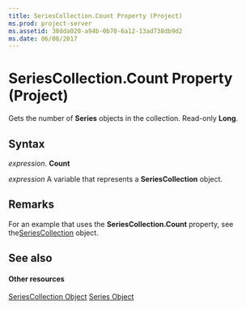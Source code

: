 ```yaml
---
title: SeriesCollection.Count Property (Project)
ms.prod: project-server
ms.assetid: 30dda020-a94b-0b70-6a12-13ad738db9d2
ms.date: 06/08/2017
---
```



# SeriesCollection.Count Property (Project)
Gets the number of  **Series** objects in the collection. Read-only **Long**.

## Syntax

 _expression_. **Count**

 _expression_ A variable that represents a **SeriesCollection** object.


## Remarks

For an example that uses the  **SeriesCollection.Count** property, see the[SeriesCollection](Project.seriescollection.md) object.


## See also


#### Other resources


[SeriesCollection Object](Project.seriescollection.md)
[Series Object](series-object-project.md)
